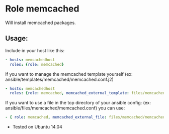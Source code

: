 # Role memcached

Will install memcached packages.


## Usage:
Include in your host like this:

```yaml
- hosts: memcachedhost
  roles: {role: memcached}
```

If you want to manage the memcached template yourself (ex: ansible/templates/memcached/memcached.conf.j2)

```yaml
- hosts: memcachedhost
  roles: {role: memcached, memcached_external_template: files/memcached/memcached.conf.j2 }
```

If you want to use a file in the top directory of your ansible config: (ex: ansible/files/memcached/memcached.conf)
you can use:

```yaml
- { role: memcached, memcached_external_file: files/memcached/memcached.conf }

```

* Tested on Ubuntu 14.04

